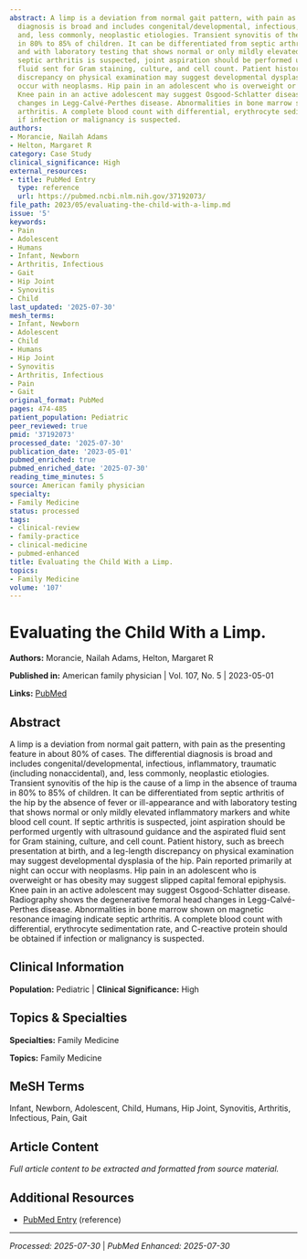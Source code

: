 ```yaml
---
abstract: A limp is a deviation from normal gait pattern, with pain as the presenting feature in about 80% of cases. The differential
  diagnosis is broad and includes congenital/developmental, infectious, inflammatory, traumatic (including nonaccidental),
  and, less commonly, neoplastic etiologies. Transient synovitis of the hip is the cause of a limp in the absence of trauma
  in 80% to 85% of children. It can be differentiated from septic arthritis of the hip by the absence of fever or ill-appearance
  and with laboratory testing that shows normal or only mildly elevated inflammatory markers and white blood cell count. If
  septic arthritis is suspected, joint aspiration should be performed urgently with ultrasound guidance and the aspirated
  fluid sent for Gram staining, culture, and cell count. Patient history, such as breech presentation at birth, and a leg-length
  discrepancy on physical examination may suggest developmental dysplasia of the hip. Pain reported primarily at night can
  occur with neoplasms. Hip pain in an adolescent who is overweight or has obesity may suggest slipped capital femoral epiphysis.
  Knee pain in an active adolescent may suggest Osgood-Schlatter disease. Radiography shows the degenerative femoral head
  changes in Legg-Calvé-Perthes disease. Abnormalities in bone marrow shown on magnetic resonance imaging indicate septic
  arthritis. A complete blood count with differential, erythrocyte sedimentation rate, and C-reactive protein should be obtained
  if infection or malignancy is suspected.
authors:
- Morancie, Nailah Adams
- Helton, Margaret R
category: Case Study
clinical_significance: High
external_resources:
- title: PubMed Entry
  type: reference
  url: https://pubmed.ncbi.nlm.nih.gov/37192073/
file_path: 2023/05/evaluating-the-child-with-a-limp.md
issue: '5'
keywords:
- Pain
- Adolescent
- Humans
- Infant, Newborn
- Arthritis, Infectious
- Gait
- Hip Joint
- Synovitis
- Child
last_updated: '2025-07-30'
mesh_terms:
- Infant, Newborn
- Adolescent
- Child
- Humans
- Hip Joint
- Synovitis
- Arthritis, Infectious
- Pain
- Gait
original_format: PubMed
pages: 474-485
patient_population: Pediatric
peer_reviewed: true
pmid: '37192073'
processed_date: '2025-07-30'
publication_date: '2023-05-01'
pubmed_enriched: true
pubmed_enriched_date: '2025-07-30'
reading_time_minutes: 5
source: American family physician
specialty:
- Family Medicine
status: processed
tags:
- clinical-review
- family-practice
- clinical-medicine
- pubmed-enhanced
title: Evaluating the Child With a Limp.
topics:
- Family Medicine
volume: '107'
---
```


# Evaluating the Child With a Limp.

**Authors:** Morancie, Nailah Adams, Helton, Margaret R

**Published in:** American family physician | Vol. 107, No. 5 | 2023-05-01

**Links:** [PubMed](https://pubmed.ncbi.nlm.nih.gov/37192073/)

## Abstract

A limp is a deviation from normal gait pattern, with pain as the presenting feature in about 80% of cases. The differential diagnosis is broad and includes congenital/developmental, infectious, inflammatory, traumatic (including nonaccidental), and, less commonly, neoplastic etiologies. Transient synovitis of the hip is the cause of a limp in the absence of trauma in 80% to 85% of children. It can be differentiated from septic arthritis of the hip by the absence of fever or ill-appearance and with laboratory testing that shows normal or only mildly elevated inflammatory markers and white blood cell count. If septic arthritis is suspected, joint aspiration should be performed urgently with ultrasound guidance and the aspirated fluid sent for Gram staining, culture, and cell count. Patient history, such as breech presentation at birth, and a leg-length discrepancy on physical examination may suggest developmental dysplasia of the hip. Pain reported primarily at night can occur with neoplasms. Hip pain in an adolescent who is overweight or has obesity may suggest slipped capital femoral epiphysis. Knee pain in an active adolescent may suggest Osgood-Schlatter disease. Radiography shows the degenerative femoral head changes in Legg-Calvé-Perthes disease. Abnormalities in bone marrow shown on magnetic resonance imaging indicate septic arthritis. A complete blood count with differential, erythrocyte sedimentation rate, and C-reactive protein should be obtained if infection or malignancy is suspected.

## Clinical Information

**Population:** Pediatric | **Clinical Significance:** High

## Topics & Specialties

**Specialties:** Family Medicine

**Topics:** Family Medicine

## MeSH Terms

Infant, Newborn, Adolescent, Child, Humans, Hip Joint, Synovitis, Arthritis, Infectious, Pain, Gait

## Article Content

*Full article content to be extracted and formatted from source material.*

## Additional Resources

- [PubMed Entry](https://pubmed.ncbi.nlm.nih.gov/37192073/) (reference)

---

*Processed: 2025-07-30* | *PubMed Enhanced: 2025-07-30*
